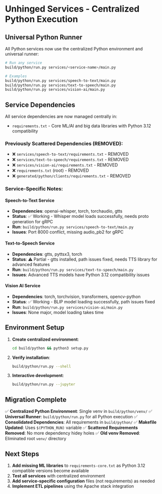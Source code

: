 # Unhinged Services - Centralized Python Execution

## Universal Python Runner

All Python services now use the centralized Python environment and universal runner:

```bash
# Run any service
build/python/run.py services/<service-name>/main.py

# Examples
build/python/run.py services/speech-to-text/main.py
build/python/run.py services/text-to-speech/main.py
build/python/run.py services/vision-ai/main.py
```

## Service Dependencies

All service dependencies are now managed centrally in:
- `requirements.txt` - Core ML/AI and big data libraries with Python 3.12 compatibility

### Previously Scattered Dependencies (REMOVED):
- ❌ `services/speech-to-text/requirements.txt` - REMOVED
- ❌ `services/text-to-speech/requirements.txt` - REMOVED  
- ❌ `services/vision-ai/requirements.txt` - REMOVED
- ❌ `requirements.txt` (root) - REMOVED
- ❌ `generated/python/clients/requirements.txt` - REMOVED

### Service-Specific Notes:

#### Speech-to-Text Service
- **Dependencies**: openai-whisper, torch, torchaudio, gtts
- **Status**: ✅ Working - Whisper model loads successfully, needs proto generation for gRPC
- **Run**: `build/python/run.py services/speech-to-text/main.py`
- **Issues**: Port 8000 conflict, missing audio_pb2 for gRPC

#### Text-to-Speech Service
- **Dependencies**: gtts, pyttsx3, torch
- **Status**: ⚠️ Partial - gtts installed, path issues fixed, needs TTS library for advanced features
- **Run**: `build/python/run.py services/text-to-speech/main.py`
- **Issues**: Advanced TTS models have Python 3.12 compatibility issues

#### Vision AI Service
- **Dependencies**: torch, torchvision, transformers, opencv-python
- **Status**: ✅ Working - BLIP model loading successfully, path issues fixed
- **Run**: `build/python/run.py services/vision-ai/main.py`
- **Issues**: None major, model loading takes time

## Environment Setup

1. **Create centralized environment**:
   ```bash
   cd build/python && python3 setup.py
   ```

2. **Verify installation**:
   ```bash
   build/python/run.py --shell
   ```

3. **Interactive development**:
   ```bash
   build/python/run.py --jupyter
   ```

## Migration Complete

✅ **Centralized Python Environment**: Single venv in `build/python/venv/`
✅ **Universal Runner**: `build/python/run.py` for all Python execution
✅ **Consolidated Dependencies**: All requirements in `build/python/`
✅ **Makefile Updated**: Uses `$(PYTHON_RUN)` variable
✅ **Scattered Requirements Removed**: No more dependency hidey holes
✅ **Old venv Removed**: Eliminated root `venv/` directory

## Next Steps

1. **Add missing ML libraries** to `requirements-core.txt` as Python 3.12 compatible versions become available
2. **Test all services** with centralized environment
3. **Add service-specific configuration** files (not requirements) as needed
4. **Implement ETL pipelines** using the Apache stack integration
